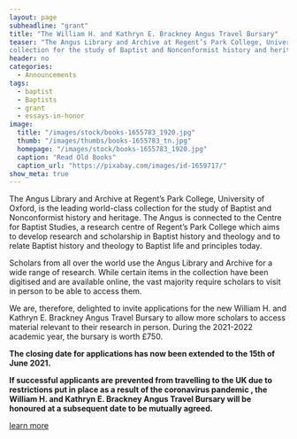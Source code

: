 ```yaml
---
layout: page
subheadline: "grant"
title: "The William H. and Kathryn E. Brackney Angus Travel Bursary"
teaser: "The Angus Library and Archive at Regent’s Park College, University of Oxford, is the leading world-class
collection for the study of Baptist and Nonconformist history and heritage."
header: no
categories:
  - Announcements
tags:
  - baptist
  - Baptists
  - grant
  - essays-in-honor
image:
  title: "/images/stock/books-1655783_1920.jpg"
  thumb: "/images/thumbs/books-1655783_tn.jpg"
  homepage: "/images/stock/books-1655783_1920.jpg"
  caption: "Read Old Books"
  caption_url: "https://pixabay.com/images/id-1659717/"
show_meta: true
---
```

The Angus Library and Archive at Regent’s Park College, University of Oxford, is the leading world-class
collection for the study of Baptist and Nonconformist history and heritage.  The Angus is
connected to the Centre for Baptist Studies, a research centre of Regent’s Park College which aims to
develop research and scholarship in Baptist history and theology and to relate Baptist history and
theology to Baptist life and principles today.

Scholars from all over the world use the Angus Library and Archive for a wide range of research. While
certain items in the collection have been digitised and are available online, the vast majority require
scholars to visit in person to be able to access them.

We are, therefore, delighted to invite applications for the new William H. and Kathryn E. Brackney
Angus Travel Bursary to allow more scholars to access material relevant to their research in
person. During the 2021-2022 academic year, the bursary is worth £750.

**The closing date for applications has now been extended to the 15th of June 2021.**

**If successful applicants are prevented from travelling to the UK due to restrictions put in place as a result of the coronavirus pandemic , the William H. and Kathryn E. Brackney Angus Travel Bursary will be honoured at a subsequent date to be mutually agreed.**

[learn more](http://theangus.rpc.ox.ac.uk/the-william-h-and-kathryn-e-brackney-angus-travel-bursary-award/)
